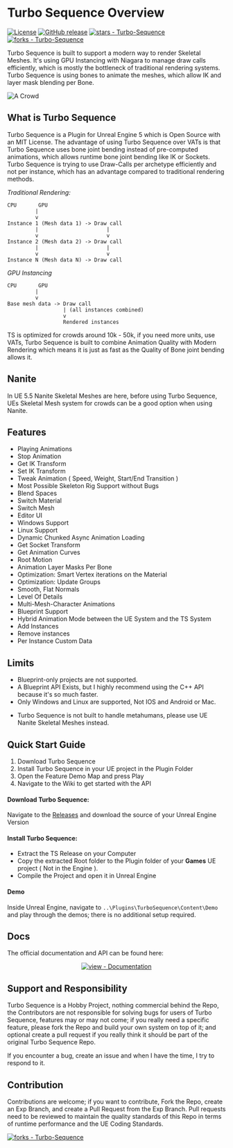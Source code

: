 # Turbo Sequence Overview

[![License](https://img.shields.io/badge/License-MIT-blue)](#license)
[![GitHub release](https://img.shields.io/github/release/LukasFratzl/Turbo-Sequence?include_prereleases=&sort=semver&color=blue)](https://github.com/LukasFratzl/Turbo-Sequence/releases/)
[![stars - Turbo-Sequence](https://img.shields.io/github/stars/LukasFratzl/Turbo-Sequence?style=social)](https://github.com/LukasFratzl/Turbo-Sequence)
[![forks - Turbo-Sequence](https://img.shields.io/github/forks/LukasFratzl/Turbo-Sequence?style=social)](https://github.com/LukasFratzl/Turbo-Sequence)

Turbo Sequence is built to support a modern way to render Skeletal Meshes.
It's using GPU Instancing with Niagara to manage draw calls efficiently, which is mostly the bottleneck of traditional rendering systems.
Turbo Sequence is using bones to animate the meshes, which allow IK and layer mask blending per Bone.

![A Crowd](https://github.com/LukasFratzl/Turbo-Sequence/blob/main/TS_WikiResources/TurbosequenceOverview.gif)

## What is Turbo Sequence

Turbo Sequence is a Plugin for Unreal Engine 5 which is Open Source with an MIT License.
The advantage of using Turbo Sequence over VATs is that Turbo Sequence uses bone joint bending instead of pre-computed animations, which allows runtime bone joint bending like IK or Sockets.
Turbo Sequence is trying to use Draw-Calls per archetype efficiently and not per instance, which has an advantage compared to traditional rendering methods.

_*Traditional Rendering:*_
```
CPU       GPU
         |
         v
Instance 1 (Mesh data 1) -> Draw call
         |                      |
         v                      v
Instance 2 (Mesh data 2) -> Draw call
         |                      |
         v                      v
Instance N (Mesh data N) -> Draw call
```

_*GPU Instancing*_
```
CPU       GPU
         |
         v
Base mesh data -> Draw call
                  | (all instances combined)
                  v
                  Rendered instances
```

TS is optimized for crowds around 10k - 50k, if you need more units, use VATs, Turbo Sequence is built to combine Animation Quality with Modern Rendering which means it is just as fast as the Quality of Bone joint bending allows it.

## Nanite

In UE 5.5 Nanite Skeletal Meshes are here, before using Turbo Sequence, UEs Skeletal Mesh system for crowds can be a good option when using Nanite.


## Features

* Playing Animations
* Stop Animation
* Get IK Transform
* Set IK Transform
* Tweak Animation ( Speed, Weight, Start/End Transition )
* Most Possible Skeleton Rig Support without Bugs
* Blend Spaces
* Switch Material
* Switch Mesh
* Editor UI
* Windows Support
* Linux Support
* Dynamic Chunked Async Animation Loading
* Get Socket Transform
* Get Animation Curves
* Root Motion
* Animation Layer Masks Per Bone
* Optimization: Smart Vertex iterations on the Material
* Optimization: Update Groups
* Smooth, Flat Normals
* Level Of Details
* Multi-Mesh-Character Animations
* Blueprint Support
* Hybrid Animation Mode between the UE System and the TS System
* Add Instances
* Remove instances
* Per Instance Custom Data

## Limits
 * Blueprint-only projects are not supported.
 * A Blueprint API Exists, but I highly recommend using the C++ API because it's so much faster.
 * Only Windows and Linux are supported, Not IOS and Android or Mac.
 + Turbo Sequence is not built to handle metahumans, please use UE Nanite Skeletal Meshes instead.

## Quick Start Guide

1. Download Turbo Sequence
2. Install Turbo Sequence in your UE project in the Plugin Folder
3. Open the Feature Demo Map and press Play
4. Navigate to the Wiki to get started with the API

#### Download Turbo Sequence:

Navigate to the [Releases](https://github.com/LukasFratzl/Turbo-Sequence/releases) and download the source of your Unreal Engine Version

#### Install Turbo Sequence:

- Extract the TS Release on your Computer
- Copy the extracted Root folder to the Plugin folder of your **Games** UE project ( Not in the Engine ).
- Compile the Project and open it in Unreal Engine

#### Demo

Inside Unreal Engine, navigate to `..\Plugins\TurboSequence\Content\Demo` and play through the demos; there is no additional setup required.

## Docs

The official documentation and API can be found here:
<div align="center">

[![view - Documentation](https://img.shields.io/badge/view-Documentation-blue?style=for-the-badge)](https://github.com/LukasFratzl/Turbo-Sequence/blob/main/DOCS.md)

</div>

## Support and Responsibility

Turbo Sequence is a Hobby Project, nothing commercial behind the Repo, the Contributors are not responsible for solving bugs for users of Turbo Sequence, features may or may not come; if you really need a specific feature, please fork the Repo and build your own system on top of it; and optional create a pull request if you really think it should be part of the original Turbo Sequence Repo.

If you encounter a bug, create an issue and when I have the time, I try to respond to it.

## Contribution

Contributions are welcome; if you want to contribute, Fork the Repo, create an Exp Branch, and create a Pull Request from the Exp Branch.
Pull requests need to be reviewed to maintain the quality standards of this Repo in terms of runtime performance and the UE Coding Standards.

[![forks - Turbo-Sequence](https://img.shields.io/github/forks/LukasFratzl/Turbo-Sequence?style=social)](https://github.com/LukasFratzl/Turbo-Sequence)
